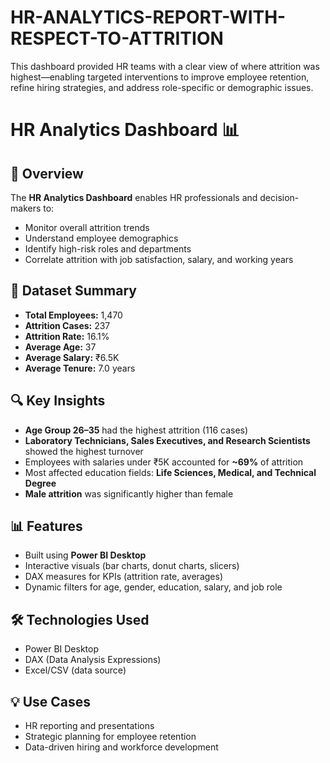 # HR-ANALYTICS-REPORT-WITH-RESPECT-TO-ATTRITION
This dashboard provided HR teams with a clear view of where attrition was highest—enabling targeted interventions to improve employee retention, refine hiring strategies, and address role-specific or demographic issues.
# HR Analytics Dashboard 📊


## 📌 Overview

The **HR Analytics Dashboard** enables HR professionals and decision-makers to:
- Monitor overall attrition trends
- Understand employee demographics
- Identify high-risk roles and departments
- Correlate attrition with job satisfaction, salary, and working years

## 📁 Dataset Summary

- **Total Employees:** 1,470  
- **Attrition Cases:** 237  
- **Attrition Rate:** 16.1%  
- **Average Age:** 37  
- **Average Salary:** ₹6.5K  
- **Average Tenure:** 7.0 years

## 🔍 Key Insights

- **Age Group 26–35** had the highest attrition (116 cases)
- **Laboratory Technicians, Sales Executives, and Research Scientists** showed the highest turnover
- Employees with salaries under ₹5K accounted for **~69%** of attrition
- Most affected education fields: **Life Sciences, Medical, and Technical Degree**
- **Male attrition** was significantly higher than female

## 📊 Features

- Built using **Power BI Desktop**
- Interactive visuals (bar charts, donut charts, slicers)
- DAX measures for KPIs (attrition rate, averages)
- Dynamic filters for age, gender, education, salary, and job role

## 🛠 Technologies Used

- Power BI Desktop
- DAX (Data Analysis Expressions)
- Excel/CSV (data source)

## 💡 Use Cases

- HR reporting and presentations
- Strategic planning for employee retention
- Data-driven hiring and workforce development


